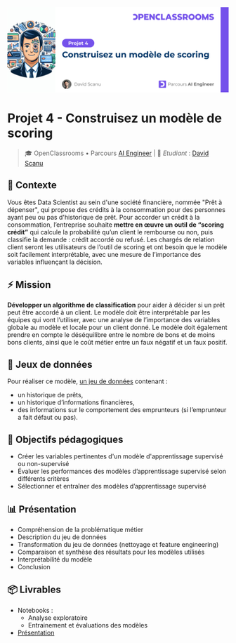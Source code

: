 <img src="./images/oc-banner-project-04-1660-v1.png" />

# Projet 4 - Construisez un modèle de scoring

> 🎓 OpenClassrooms • Parcours [AI Engineer](https://openclassrooms.com/fr/paths/795-ai-engineer) | 👋 *Etudiant* : [David Scanu](https://www.linkedin.com/in/davidscanu14/)

## 📝 Contexte

Vous êtes Data Scientist au sein d'une société financière, nommée "Prêt à dépenser", qui propose des crédits à la consommation pour des personnes ayant peu ou pas d'historique de prêt. Pour accorder un crédit à la consommation, l’entreprise souhaite **mettre en œuvre un outil de “scoring crédit”** qui calcule la probabilité qu’un client le rembourse ou non, puis classifie la demande : crédit accordé ou refusé. Les chargés de relation client seront les utilisateurs de l’outil de scoring et ont besoin que le modèle soit facilement interprétable, avec une mesure de l’importance des variables influençant la décision.

## ⚡ Mission

**Développer un algorithme de classification** pour aider à décider si un prêt peut être accordé à un client. Le modèle doit être interprétable par les équipes qui vont l’utiliser, avec une analyse de l’importance des variables globale au modèle et locale pour un client donné. Le modèle doit également prendre en compte le déséquilibre entre le nombre de bons et de moins bons clients, ainsi que le coût métier entre un faux négatif et un faux positif.

## 💾 Jeux de données

Pour réaliser ce modèle, [un jeu de données](https://s3-eu-west-1.amazonaws.com/static.oc-static.com/prod/courses/files/Parcours_data_scientist/Projet+-+Impl%C3%A9menter+un+mod%C3%A8le+de+scoring/Projet+Mise+en+prod+-+home-credit-default-risk.zip) contenant :
- un historique de prêts,
- un historique d’informations financières,
- des informations sur le comportement des emprunteurs (si l’emprunteur a fait défaut ou pas).

## 🎯 Objectifs pédagogiques

- Créer les variables pertinentes d'un modèle d'apprentissage supervisé ou non-supervisé
- Évaluer les performances des modèles d’apprentissage supervisé selon différents critères
- Sélectionner et entraîner des modèles d’apprentissage supervisé

## 📊 Présentation

- Compréhension de la problématique métier
- Description du jeu de données
- Transformation du jeu de données (nettoyage et feature engineering)
- Comparaison et synthèse des résultats pour les modèles utilisés
- Interprétabilité du modèle
- Conclusion

## 📦 Livrables

- Notebooks : 
  - Analyse exploratoire
  - Entrainement et évaluations des modèles
- [Présentation]()